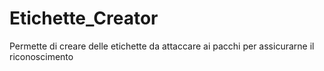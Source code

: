 # Etichette_Creator
Permette di creare delle etichette da attaccare ai pacchi per assicurarne il riconoscimento 
